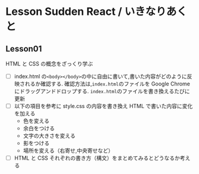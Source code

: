 # Lesson Sudden React / いきなりあくと

## Lesson01

HTML と CSS の概念をざっくり学ぶ

- [ ] index.html の`<body></body>`の中に自由に書いて,書いた内容がどのように反映されるか確認する.
      確認方法は,`index.html`のファイルを Google Chrome にドラッグアンドドロップする.
      `index.html`のファイルを書き換えるたびに更新
- [ ] 以下の項目を参考に style.css の内容を書き換え HTML で書いた内容に変化を加える
  - 色を変える
  - 余白をつける
  - 文字の大きさを変える
  - 影をつける
  - 場所を変える（右寄せ,中央寄せなど）
- [ ] HTML と CSS それぞれの書き方（構文）をまとめてみるとどうなるか考える
